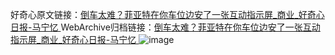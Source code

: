 好奇心原文链接：[倒车太难？菲亚特在你车位边安了一张互动指示屏_商业_好奇心日报-马宁忆 ](https://www.qdaily.com/articles/10432.html)
WebArchive归档链接：[倒车太难？菲亚特在你车位边安了一张互动指示屏_商业_好奇心日报-马宁忆 ](http://web.archive.org/web/20190623160331/https://www.qdaily.com/articles/10432.html)
![image](http://ww3.sinaimg.cn/large/007d5XDply1g3wfm9j488j30u02v0x1z)